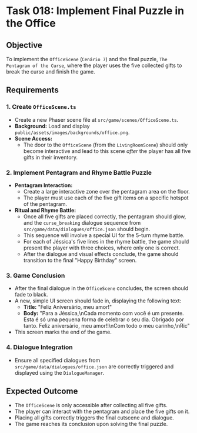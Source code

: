 # Task 018: Implement Final Puzzle in the Office

## Objective

To implement the `OfficeScene` (`Cenário 7`) and the final puzzle, `The Pentagram of the Curse`, where the player uses the five collected gifts to break the curse and finish the game.

## Requirements

### 1. Create `OfficeScene.ts`

-   Create a new Phaser scene file at `src/game/scenes/OfficeScene.ts`.
-   **Background:** Load and display `public/assets/images/backgrounds/office.png`.
-   **Scene Access:**
    *   The door to the `OfficeScene` (from the `LivingRoomScene`) should only become interactive and lead to this scene *after* the player has all five gifts in their inventory.

### 2. Implement Pentagram and Rhyme Battle Puzzle

-   **Pentagram Interaction:**
    *   Create a large interactive zone over the pentagram area on the floor.
    *   The player must use each of the five gift items on a specific hotspot of the pentagram.
-   **Ritual and Rhyme Battle:**
    *   Once all five gifts are placed correctly, the pentagram should glow, and the `curse_breaking` dialogue sequence from `src/game/data/dialogues/office.json` should begin.
    *   This sequence will involve a special UI for the 5-turn rhyme battle.
    *   For each of Jéssica's five lines in the rhyme battle, the game should present the player with three choices, where only one is correct.
    *   After the dialogue and visual effects conclude, the game should transition to the final "Happy Birthday" screen.

### 3. Game Conclusion

-   After the final dialogue in the `OfficeScene` concludes, the screen should fade to black.
-   A new, simple UI screen should fade in, displaying the following text:
    *   **Title:** "Feliz Aniversário, meu amor!"
    *   **Body:** "Para a Jéssica,\nCada momento com você é um presente. Esta é só uma pequena forma de celebrar o seu dia. Obrigado por tanto. Feliz aniversário, meu amor!!\nCom todo o meu carinho,\nRic"
-   This screen marks the end of the game.

### 4. Dialogue Integration

-   Ensure all specified dialogues from `src/game/data/dialogues/office.json` are correctly triggered and displayed using the `DialogueManager`.

## Expected Outcome

-   The `OfficeScene` is only accessible after collecting all five gifts.
-   The player can interact with the pentagram and place the five gifts on it.
-   Placing all gifts correctly triggers the final cutscene and dialogue.
-   The game reaches its conclusion upon solving the final puzzle.

